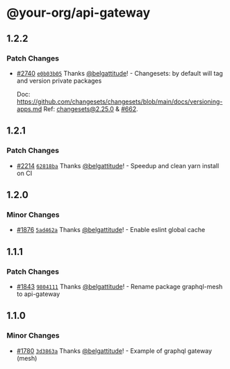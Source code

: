 # @your-org/api-gateway

## 1.2.2

### Patch Changes

- [#2740](https://github.com/belgattitude/compare-package-managers/pull/2740) [`e0b03b05`](https://github.com/belgattitude/compare-package-managers/commit/e0b03b059ea2b75272c2a86139f7ff8b0af874a9) Thanks [@belgattitude](https://github.com/belgattitude)! - Changesets: by default will tag and version private packages

  Doc: https://github.com/changesets/changesets/blob/main/docs/versioning-apps.md
  Ref: [changesets@2.25.0](https://github.com/changesets/changesets/releases/tag/%40changesets%2Fcli%402.25.0) & [#662](https://github.com/changesets/changesets/pull/662).

## 1.2.1

### Patch Changes

- [#2214](https://github.com/belgattitude/compare-package-managers/pull/2214) [`62818ba`](https://github.com/belgattitude/compare-package-managers/commit/62818badff67ce032a209fe9217c319271833ddc) Thanks [@belgattitude](https://github.com/belgattitude)! - Speedup and clean yarn install on CI

## 1.2.0

### Minor Changes

- [#1876](https://github.com/belgattitude/compare-package-managers/pull/1876) [`5ad462a`](https://github.com/belgattitude/compare-package-managers/commit/5ad462a9a621564366c7a0ef0a77899fc855de85) Thanks [@belgattitude](https://github.com/belgattitude)! - Enable eslint global cache

## 1.1.1

### Patch Changes

- [#1843](https://github.com/belgattitude/compare-package-managers/pull/1843) [`9804111`](https://github.com/belgattitude/compare-package-managers/commit/98041113ca05d96142b751b8d86aa2c54f06db10) Thanks [@belgattitude](https://github.com/belgattitude)! - Rename package graphql-mesh to api-gateway

## 1.1.0

### Minor Changes

- [#1780](https://github.com/belgattitude/compare-package-managers/pull/1780) [`3d3863a`](https://github.com/belgattitude/compare-package-managers/commit/3d3863a06715cfda9f9d25ac7676889a3c22bc2e) Thanks [@belgattitude](https://github.com/belgattitude)! - Example of graphql gateway (mesh)
